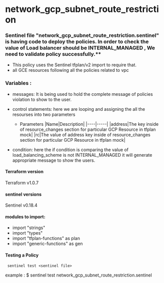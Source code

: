 # network_gcp_subnet_route_restriction
### Sentinel file "network_gcp_subnet_route_restriction.sentinel" is having code to deploy the policies. In order to check the value of Load balancer should be INTERNAL_MANAGED , We need to validate policy successfully.**
* This policy uses the Sentinel tfplan/v2 import to require that.
* all GCE resources following all the policies related to vpc
### Variables :
* messages: It is being used to hold the complete message of policies violation to show to the user.

* control statements: here we are looping and assigning the all the resourses into two parameters

    * Parameters
      |Name|Description|
      |----|-----|
      |address|The key inside of resource_changes section for particular GCP Resource in tfplan mock|
      |rc|The value of address key inside of resource_changes section for particular GCP Resource in tfplan mock|
* condition: here the if condition is comparing the value of load_balancing_scheme is not INTERNAL_MANAGED  it will generate appropriate message to show the users.

#### Terraform version 
Terraform v1.0.7

#### sentinel versions 
Sentinel v0.18.4

#### modules to import:
* import "strings"
* import "types"
* import "tfplan-functions" as plan
* import "generic-functions" as gen

#### Testing a Policy
     sentinel test <sentinel file>
example : 
 $ sentinel test network_gcp_subnet_route_restriction.sentinel 
